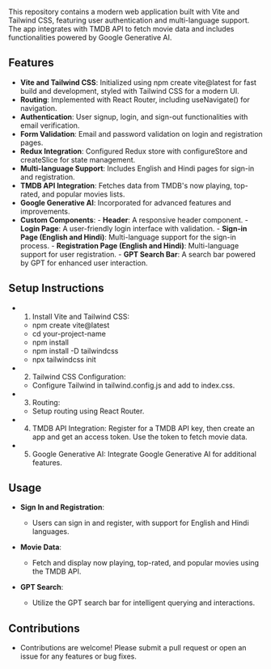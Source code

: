 This repository contains a modern web application built with Vite and Tailwind CSS, featuring user authentication and multi-language support. The app integrates with TMDB API to fetch movie data and includes functionalities powered by Google Generative AI.

## Features
  - **Vite and Tailwind CSS**: Initialized using npm create vite@latest for fast build and development, styled with Tailwind CSS for a modern UI.
  - **Routing**: Implemented with React Router, including useNavigate() for navigation.
  - **Authentication**: User signup, login, and sign-out functionalities with email verification.
  - **Form Validation**: Email and password validation on login and registration pages.
  - **Redux Integration**: Configured Redux store with configureStore and createSlice for state management.
  - **Multi-language Support**: Includes English and Hindi pages for sign-in and registration.
  - **TMDB API Integration**: Fetches data from TMDB's now playing, top-rated, and popular movies lists.
  - **Google Generative AI**: Incorporated for advanced features and improvements.
  - **Custom Components**:
          - **Header**: A responsive header component.
          - **Login Page**: A user-friendly login interface with validation.
          - **Sign-in Page (English and Hindi)**: Multi-language support for the sign-in process.
          - **Registration Page (English and Hindi)**: Multi-language support for user registration.
          - **GPT Search Bar**: A search bar powered by GPT for enhanced user interaction.
          
## Setup Instructions
  - 1. Install Vite and Tailwind CSS:

     - npm create vite@latest
     - cd your-project-name
     - npm install
     - npm install -D tailwindcss
     - npx tailwindcss init
     
  - 2. Tailwind CSS Configuration:
     - Configure Tailwind in tailwind.config.js and add to index.css.

  - 3. Routing:
    - Setup routing using React Router.

  - 4. TMDB API Integration:
Register for a TMDB API key, then create an app and get an access token. Use the token to fetch movie data.

  - 5. Google Generative AI:
Integrate Google Generative AI for additional features.

## Usage
   - **Sign In and Registration**:
       - Users can sign in and register, with support for English and Hindi languages.

   - **Movie Data**:
       - Fetch and display now playing, top-rated, and popular movies using the TMDB API.

   - **GPT Search**:
       - Utilize the GPT search bar for intelligent querying and interactions.

## Contributions
   - Contributions are welcome! Please submit a pull request or open an issue for any features or bug fixes.